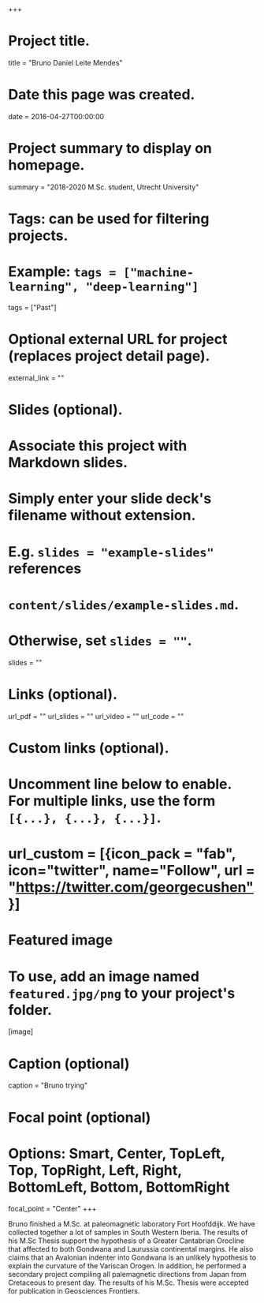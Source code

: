 +++
# Project title.
title = "Bruno Daniel Leite Mendes"

# Date this page was created.
date = 2016-04-27T00:00:00

# Project summary to display on homepage.
summary = "2018-2020 M.Sc. student, Utrecht University"

# Tags: can be used for filtering projects.
# Example: `tags = ["machine-learning", "deep-learning"]`
tags = ["Past"]

# Optional external URL for project (replaces project detail page).
external_link = ""

# Slides (optional).
#   Associate this project with Markdown slides.
#   Simply enter your slide deck's filename without extension.
#   E.g. `slides = "example-slides"` references 
#   `content/slides/example-slides.md`.
#   Otherwise, set `slides = ""`.
slides = ""

# Links (optional).
url_pdf = ""
url_slides = ""
url_video = ""
url_code = ""

# Custom links (optional).
#   Uncomment line below to enable. For multiple links, use the form `[{...}, {...}, {...}]`.
# url_custom = [{icon_pack = "fab", icon="twitter", name="Follow", url = "https://twitter.com/georgecushen"}]

# Featured image
# To use, add an image named `featured.jpg/png` to your project's folder. 
[image]
  # Caption (optional)
  caption = "Bruno trying"
  
  # Focal point (optional)
  # Options: Smart, Center, TopLeft, Top, TopRight, Left, Right, BottomLeft, Bottom, BottomRight
  focal_point = "Center"
+++

Bruno finished a M.Sc. at paleomagnetic laboratory Fort Hoofddijk. We have collected together a lot of samples in South Western Iberia. The results of his M.Sc Thesis support the hypothesis of a Greater Cantabrian Orocline that affected to both Gondwana and Laurussia continental margins. He also claims that an Avalonian indenter into Gondwana is an unlikely hypothesis to explain the curvature of the Variscan Orogen. In addition, he performed a secondary project compiling all palemagnetic directions from Japan from Cretaceous to present day. The results of his M.Sc. Thesis were accepted for publication in Geosciences Frontiers.



